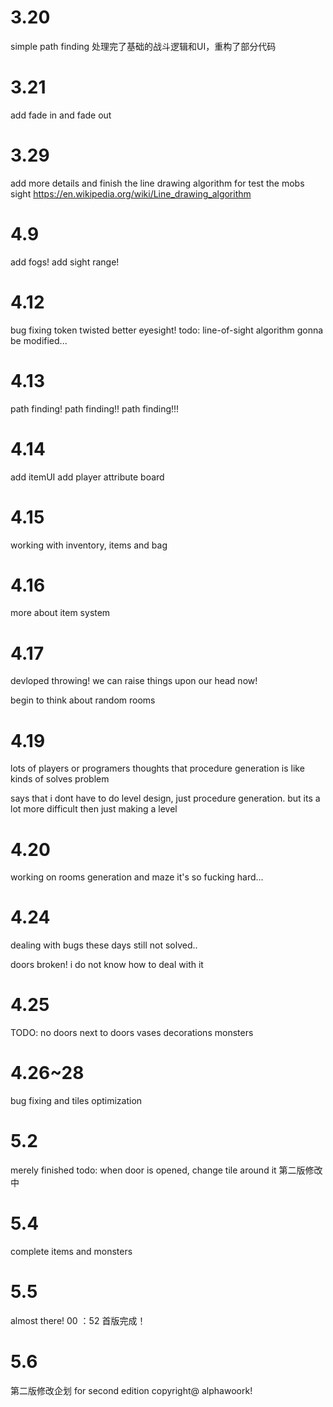 # 3.20 
simple path finding
处理完了基础的战斗逻辑和UI，重构了部分代码

# 3.21
add fade in and fade out
<line drawing algorithm>

# 3.29 
add more details and finish the line drawing algorithm for test the mobs 
sight 
https://en.wikipedia.org/wiki/Line_drawing_algorithm

# 4.9
add fogs!
add sight range!

# 4.12
bug fixing 
token twisted
better eyesight!
todo: line-of-sight algorithm gonna be modified...

# 4.13
path finding!
path finding!!
path finding!!!

# 4.14
add itemUI
add player attribute board

# 4.15
working with inventory, items and bag

# 4.16
more about item system

# 4.17 
devloped throwing!
we can raise things upon our head now!

begin to think about random rooms

# 4.19
lots of players or programers thoughts that
procedure generation is like kinds of solves problem

says that i dont have to do level design, just procedure generation.
but its a lot more difficult then just making a level

# 4.20
working on rooms generation and maze
it's so fucking hard...

# 4.24
dealing with bugs these days
still not solved..

doors broken!
i do not know how to deal with it

# 4.25
TODO: no doors next to doors
      vases
      decorations
      monsters

# 4.26~28
bug fixing and 
tiles optimization

# 5.2
merely finished
todo: when door is opened, change tile around it
第二版修改中
# 5.4
complete items and monsters

# 5.5
almost there!
00 ：52
首版完成！
# 5.6
第二版修改企划
for second edition 
copyright@ alphawoork!
